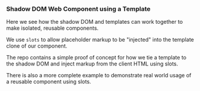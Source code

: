 ### Shadow DOM Web Component using a Template

Here we see how the shadow DOM and templates can work together to make isolated, reusable components. 

We use `slots` to allow placeholder markup to be "injected" into the template clone of our component.

The repo contains a simple proof of concept for how we tie a template to the shadow DOM and inject markup from the client HTML using slots.

There is also a more complete example to demonstrate real world usage of a reusable component using slots.
